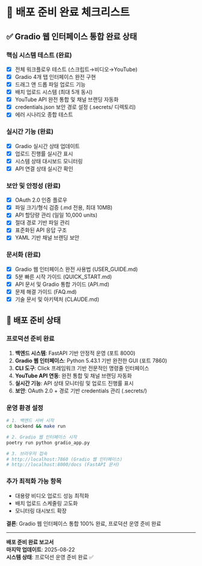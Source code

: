 # 🚀 배포 준비 완료 체크리스트

## ✅ Gradio 웹 인터페이스 통합 완료 상태

### 핵심 시스템 테스트 (완료)

- [x] 전체 워크플로우 테스트 (스크립트→비디오→YouTube)
- [x] Gradio 4개 탭 인터페이스 완전 구현
- [x] 드래그 앤 드롭 파일 업로드 기능
- [x] 배치 업로드 시스템 (최대 5개 동시)
- [x] YouTube API 완전 통합 및 채널 브랜딩 자동화
- [x] credentials.json 보안 경로 설정 (.secrets/ 디렉토리)
- [x] 에러 시나리오 종합 테스트

### 실시간 기능 (완료)

- [x] Gradio 실시간 상태 업데이트
- [x] 업로드 진행률 실시간 표시
- [x] 시스템 상태 대시보드 모니터링
- [x] API 연결 상태 실시간 확인

### 보안 및 안정성 (완료)

- [x] OAuth 2.0 인증 플로우
- [x] 파일 크기/형식 검증 (.md 전용, 최대 10MB)
- [x] API 할당량 관리 (일일 10,000 units)
- [x] 절대 경로 기반 파일 관리
- [x] 표준화된 API 응답 구조
- [x] YAML 기반 채널 브랜딩 보안

### 문서화 (완료)

- [x] Gradio 웹 인터페이스 완전 사용법 (USER_GUIDE.md)
- [x] 5분 빠른 시작 가이드 (QUICK_START.md)  
- [x] API 문서 및 Gradio 통합 가이드 (API.md)
- [x] 문제 해결 가이드 (FAQ.md)
- [x] 기술 문서 및 아키텍처 (CLAUDE.md)

## 🚀 배포 준비 상태

### 프로덕션 준비 완료

1. **백엔드 시스템**: FastAPI 기반 안정적 운영 (포트 8000)
2. **Gradio 웹 인터페이스**: Python 5.43.1 기반 완전한 GUI (포트 7860)
3. **CLI 도구**: Click 프레임워크 기반 전문적인 명령줄 인터페이스
4. **YouTube API 연동**: 완전 통합 및 채널 브랜딩 자동화
5. **실시간 기능**: API 상태 모니터링 및 업로드 진행률 표시
6. **보안**: OAuth 2.0 + 경로 기반 credentials 관리 (.secrets/)

### 운영 환경 설정

```bash
# 1. 백엔드 서버 시작
cd backend && make run

# 2. Gradio 웹 인터페이스 시작  
poetry run python gradio_app.py

# 3. 브라우저 접속
# http://localhost:7860 (Gradio 웹 인터페이스)
# http://localhost:8000/docs (FastAPI 문서)
```

### 추가 최적화 가능 항목

- 대용량 비디오 업로드 성능 최적화
- 배치 업로드 스케줄링 고도화
- 모니터링 대시보드 확장

**결론**: Gradio 웹 인터페이스 통합 100% 완료, 프로덕션 운영 준비 완료

---

**배포 준비 완료 보고서**  
**마지막 업데이트**: 2025-08-22  
**시스템 상태**: 프로덕션 운영 준비 완료 ✅
